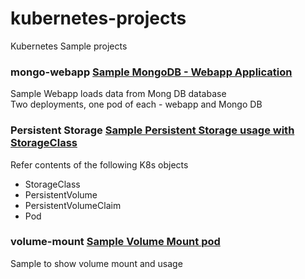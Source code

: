 # kubernetes-projects
Kubernetes Sample projects


### mongo-webapp [Sample MongoDB - Webapp Application](./mongo-webapp)
Sample Webapp loads data from Mong DB database  
Two deployments, one pod of each - webapp and Mongo DB  

### Persistent Storage  [Sample Persistent Storage usage with StorageClass](./vol-persistent-sample)
Refer contents of the following K8s objects     <br>
 * StorageClass        <br>
 * PersistentVolume    <br>
 * PersistentVolumeClaim   <br>
 * Pod                     <br>

### volume-mount [Sample Volume Mount pod](volume-sample.yaml)
Sample to show volume mount and usage

